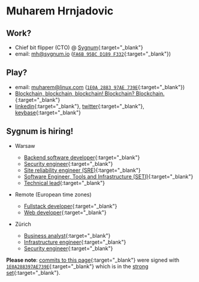 # Muharem Hrnjadovic


## Work?

 * Chief bit flipper (CTO) @ [Sygnum](https://www.sygnum.com/){:target="_blank"}
 * email: [mh@sygnum.io](mailto:mh@sygnum.io) ([`FA6B 95BC D189 F332`](https://pgp.surfnet.nl/pks/lookup?op=get&search=0xFA6B95BCD189F332){:target="_blank"})


## Play?

 * email: [muharem@linux.com](mailto:muharem@linux.com) ([`1E0A 2883 97AE 739E`](https://pgp.surfnet.nl/pks/lookup?op=get&search=0x1E0A288397AE739E){:target="_blank"})
 * [Blockchain, blockchain, blockchain! Blockchain? Blockchain.](https://web.tresorit.com/l#wQ7OdKar1BWQjNwU_S-0Iw){:target="_blank"}
 * [linkedin](https://www.linkedin.com/in/mhrnjad/){:target="_blank"}, [twitter](https://twitter.com/al_maisan){:target="_blank"}, [keybase](https://keybase.io/al_maisan){:target="_blank"}


## Sygnum is hiring!

 * Warsaw
   * [Backend software developer](https://web.tresorit.com/l#9RK7fuP9IBdZ9JKQJv-xwg){:target="_blank"}
   * [Security engineer](https://web.tresorit.com/l#5AsFvAnyP_hCNZbKHKwpgw){:target="_blank"}
   * [Site reliability engineer (SRE)](https://web.tresorit.com/l#2BZrxY3Aujh3u0eVYvQhuw){:target="_blank"}
   * [Software Engineer, Tools and Infrastructure (SETI)](https://web.tresorit.com/l#o4O2ZmJmmXL8ESoz3U_gMw){:target="_blank"}
   * [Technical lead](https://web.tresorit.com/l#GJMYWEyNaEHYuotqUf3XKQ){:target="_blank"}

 * Remote (European time zones)
   * [Fullstack developer](https://web.tresorit.com/l#A8Ol3Q1aUUZsUX3VUXYBQw){:target="_blank"}
   * [Web developer](https://web.tresorit.com/l#Oi2Xp6IQev9FwP77W3E9Sg){:target="_blank"}

 * Zürich
   * [Business analyst](jobs-zrh-ba.md){:target="_blank"}
   * [Infrastructure engineer](https://web.tresorit.com/l#fjvDf5Kv2nKv-1pyNEio5Q){:target="_blank"}
   * [Security engineer](https://web.tresorit.com/l#KY_FPe9AvGeqVsO_f5Y7UA){:target="_blank"}


**Please note**: [commits to this page](https://github.com/al-maisan/bcfail/commits/master){:target="_blank"} were signed with [`1E0A288397AE739E`](https://pgp.cs.uu.nl/stats/1e0a288397ae739e.html){:target="_blank"} which is in the [strong set](https://pgp.cs.uu.nl/plot/){:target="_blank"}.
